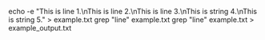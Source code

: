 echo -e "This is line 1.\nThis is line 2.\nThis is line 3.\nThis is string 4.\nThis is string 5." > example.txt
grep "line" example.txt
grep "line" example.txt > example_output.txt
